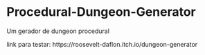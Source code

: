 # Procedural-Dungeon-Generator
Um gerador de dungeon procedural
<div>link para testar: https://roosevelt-daflon.itch.io/dungeon-generator</div>

